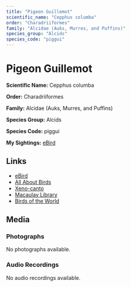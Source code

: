 ```yaml
---
title: "Pigeon Guillemot"
scientific_name: "Cepphus columba"
order: "Charadriiformes"
family: "Alcidae (Auks, Murres, and Puffins)"
species_group: "Alcids"
species_code: "piggui"
---
```


# Pigeon Guillemot

**Scientific Name:** Cepphus columba

**Order:** Charadriiformes

**Family:** Alcidae (Auks, Murres, and Puffins)

**Species Group:** Alcids

**Species Code:** piggui

**My Sightings:** [eBird](https://ebird.org/lifelist?r=world&time=life&spp=piggui)

## Links
* [eBird](https://ebird.org/species/piggui) 
* [All About Birds](https://www.allaboutbirds.org/guide/piggui) 
* [Xeno-canto](https://www.xeno-canto.org/species/cepphus-columba) 
* [Macaulay Library](https://search.macaulaylibrary.org/catalog?taxonCode=piggui&sort=rating_rank_desc)
* [Birds of the World](https://birdsoftheworld.org/bow/species/piggui)

## Media
### Photographs
No photographs available.

### Audio Recordings
No audio recordings available.

